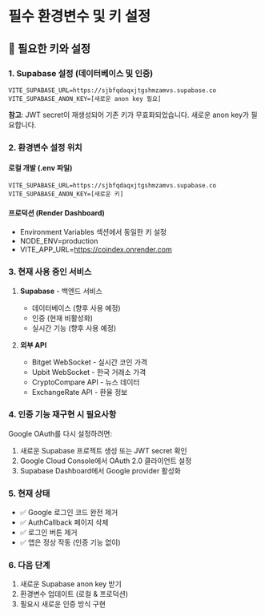 # 필수 환경변수 및 키 설정

## 🔑 필요한 키와 설정

### 1. **Supabase 설정** (데이터베이스 및 인증)
```env
VITE_SUPABASE_URL=https://sjbfqdaqxjtgshmzamvs.supabase.co
VITE_SUPABASE_ANON_KEY=[새로운 anon key 필요]
```

**참고**: JWT secret이 재생성되어 기존 키가 무효화되었습니다. 
새로운 anon key가 필요합니다.

### 2. **환경변수 설정 위치**

#### 로컬 개발 (.env 파일)
```
VITE_SUPABASE_URL=https://sjbfqdaqxjtgshmzamvs.supabase.co
VITE_SUPABASE_ANON_KEY=[새로운 키]
```

#### 프로덕션 (Render Dashboard)
- Environment Variables 섹션에서 동일한 키 설정
- NODE_ENV=production
- VITE_APP_URL=https://coindex.onrender.com

### 3. **현재 사용 중인 서비스**

1. **Supabase** - 백엔드 서비스
   - 데이터베이스 (향후 사용 예정)
   - 인증 (현재 비활성화)
   - 실시간 기능 (향후 사용 예정)

2. **외부 API**
   - Bitget WebSocket - 실시간 코인 가격
   - Upbit WebSocket - 한국 거래소 가격
   - CryptoCompare API - 뉴스 데이터
   - ExchangeRate API - 환율 정보

### 4. **인증 기능 재구현 시 필요사항**

Google OAuth를 다시 설정하려면:
1. 새로운 Supabase 프로젝트 생성 또는 JWT secret 확인
2. Google Cloud Console에서 OAuth 2.0 클라이언트 설정
3. Supabase Dashboard에서 Google provider 활성화

### 5. **현재 상태**
- ✅ Google 로그인 코드 완전 제거
- ✅ AuthCallback 페이지 삭제
- ✅ 로그인 버튼 제거
- ✅ 앱은 정상 작동 (인증 기능 없이)

### 6. **다음 단계**
1. 새로운 Supabase anon key 받기
2. 환경변수 업데이트 (로컬 & 프로덕션)
3. 필요시 새로운 인증 방식 구현